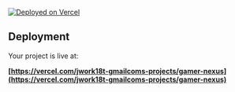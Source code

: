 
[![Deployed on Vercel](https://img.shields.io/badge/Deployed%20on-Vercel-black?style=for-the-badge&logo=vercel)](https://vercel.com/jwork18t-gmailcoms-projects/gamer-nexus)


## Deployment

Your project is live at:

**[https://vercel.com/jwork18t-gmailcoms-projects/gamer-nexus](https://vercel.com/jwork18t-gmailcoms-projects/gamer-nexus)**

